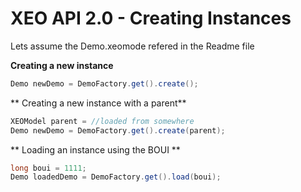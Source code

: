 # XEO API 2.0 - Creating Instances

Lets assume the Demo.xeomode refered in the Readme file

**Creating a new instance**

```java
Demo newDemo = DemoFactory.get().create();
```

** Creating a new instance with a parent**
```java
XEOModel parent = //loaded from somewhere
Demo newDemo = DemoFactory.get().create(parent);
```

** Loading an instance using the BOUI **
```java
long boui = 1111;
Demo loadedDemo = DemoFactory.get().load(boui);
```